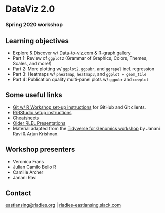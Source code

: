 # DataViz 2.0
### Spring 2020 workshop

## Learning objectives
- Explore & Discover w/ [Data-to-viz.com](data-to-viz.com/) & [R-graph gallery](https://www.r-graph-gallery.com/)
- Part 1: Review of `ggplot2` (Grammar of Graphics, Colors, Themes, Scales, and more!)
- Part 2: More plotting w/ `ggplot2`, `ggpubr`, and `ggrepel` incl. regression
- Part 3: Heatmaps w/ `pheatmap`, `heatmap3`, and `ggplot + geom_tile`
- Part 4: Publication quality multi-panel plots w/ `ggpubr` and `cowplot`

## Some useful links
- [Git w/ R Workshop set-up instructions](https://github.com/rladies-eastlansing/2019-workshop-git/blob/master/Setup-instructions.md) for GitHub and Git clients.
- [R/RStudio setup instructions](https://github.com/rladies-eastlansing/meetup-presentations/blob/master/presentations/R_Rstudio_setup_instructions.md)
- [Cheatsheets](https://github.com/rladies-eastlansing/cheatsheets)
- [Older RLEL Presentations](https://github.com/rladies-eastlansing/meetup-presentations/)
- Material adapted from the [Tidyverse for Genomics workshop](https://github.com/jananiravi/tidyverse-genomics) by Janani Ravi & Arjun Krishnan.

## Workshop presenters
- Veronica Frans
- Julian Camilo Bello R
- Camille Archer
- Janani Ravi

## Contact
[eastlansing@rladies.org](mailto:eastlansing@rladies.org) | [rladies-eastlansing.slack.com](https://rladies-eastlansing.slack.com)
